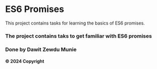 # ES6 Promises

This project contains tasks for learning the basics of ES6 promises.

### The project contains taks to get familiar with ES6 promises

### Done by Dawit Zewdu Munie

#### &copy; 2024 Copyright

